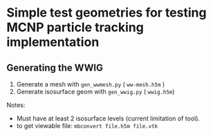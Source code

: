 # Simple test geometries for testing MCNP particle tracking implementation

## Generating the WWIG

1. Generate a mesh with `gen_wwmesh.py` ( `ww-mesh.h5m` )
2. Generate isosurface geom with `gen_wwig.py` ( `wwig.h5m`)

Notes:

* Must have at least 2 isosurface levels (current limitation of tool).
* to get viewable file: `mbconvert file.h5m file.vtk`

